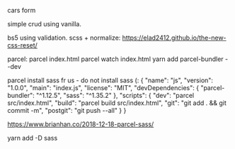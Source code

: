 cars form

simple crud using vanilla.

bs5 using validation.
scss + normalize:
https://elad2412.github.io/the-new-css-reset/

parcel:
parcel index.html
parcel watch index.html
yarn add parcel-bundler --dev

parcel install sass fr us - do not install sass (: 
{
  "name": "js",
  "version": "1.0.0",
  "main": "index.js",
  "license": "MIT",
  "devDependencies": {
    "parcel-bundler": "^1.12.5",
    "sass": "^1.35.2"
  },
  "scripts": {
    "dev": "parcel src/index.html",
    "build": "parcel build src/index.html",
    "git": "git add . && git commit -m",
    "postgit": "git push --all"
  }
}


https://www.brianhan.co/2018-12-18-parcel-sass/


yarn add -D sass


